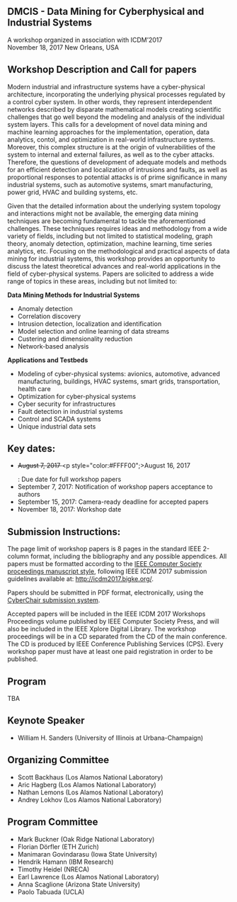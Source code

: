 ## DMCIS - Data Mining for Cyberphysical and Industrial Systems

A workshop organized in association with ICDM’2017 <br>
November 18, 2017 New Orleans, USA

## Workshop Description and Call for papers

Modern industrial and infrastructure systems have a cyber-physical architecture, incorporating the underlying physical processes regulated by a control cyber system. In other words, they represent interdependent networks described by disparate mathematical models creating scientific challenges that go well beyond the modeling and analysis of the individual system layers. This calls for a development of novel data mining and machine learning approaches for the implementation, operation, data analytics, contol, and optimization in real-world infrastructure systems. Moreover, this complex structure is at the origin of vulnerabilities of the system to internal and external failures, as well as to the cyber attacks. Therefore, the questions of development of adequate models and methods for an efficient detection and localization of intrusions and faults, as well as proportional responses to potential attacks is of prime significance in many industrial systems, such as automotive systems, smart manufacturing, power grid, HVAC and building systems, etc.

Given that the detailed information about the underlying system topology and interactions might not be available, the emerging data mining techniques are becoming fundamental to tackle the aforementioned challenges. These techniques requires ideas and methodology from a wide variety of fields, including but not limited to statistical modeling, graph theory, anomaly detection, optimization, machine learning, time series analytics, etc. Focusing on the methodological and practical aspects of data mining for industrial systems, this workshop provides an opportunity to discuss the latest theoretical advances and real-world applications in the field of cyber-physical systems. Papers are solicited to address a wide range of topics in these areas, including but not limited to:

**Data Mining Methods for Industrial Systems**
- Anomaly detection
- Correlation discovery
- Intrusion detection, localization and identification
- Model selection and online learning of data streams
- Custering and dimensionality reduction
- Network-based analysis

**Applications and Testbeds**
- Modeling of cyber-physical systems: avionics, automotive, advanced manufacturing, buildings, HVAC systems, smart grids, transportation, health care
- Optimization for cyber-physical systems
- Cyber security for infrastructures
- Fault detection in industrial systems
- Control and SCADA systems
- Unique industrial data sets

## Key dates:

- <strike> August 7, 2017 </strike><p style="color:#FFFF00";>August 16, 2017</p>
: Due date for full workshop papers
- September 7, 2017:  Notification of workshop papers acceptance to authors
- September 15, 2017:  Camera-ready deadline for accepted papers
- November 18, 2017:  Workshop date

## Submission Instructions:

The page limit of workshop papers is 8 pages in the standard IEEE 2-column format, including the bibliography and any possible appendices. All papers must be formatted according to the <a href="http://www.ieee.org/conferences_events/conferences/publishing/templates.html">IEEE Computer Society proceedings manuscript style</a>, following IEEE ICDM 2017 submission guidelines available at: <a href="http://icdm2017.bigke.org/">http://icdm2017.bigke.org/</a>.

Papers should be submitted in PDF format, electronically, using the <a href="https://wi-lab.com/cyberchair/2017/icdm17/scripts/submit.php?subarea=SP23&undisplay_detail=1&wh=/cyberchair/2017/icdm17/scripts/ws_submit.php">CyberChair submission system</a>.

Accepted papers will be included in the IEEE ICDM 2017 Workshops Proceedings volume published by IEEE Computer Society Press, and will also be included in the IEEE Xplore Digital Library. The workshop proceedings will be in a CD separated from the CD of the main conference. The CD is produced by IEEE Conference Publishing Services (CPS). Every workshop paper must have at least one paid registration in order to be published.

## Program

TBA

## Keynote Speaker

- William H. Sanders (University of Illinois at Urbana-Champaign)

## Organizing Committee

- Scott Backhaus (Los Alamos National Laboratory)
- Aric Hagberg (Los Alamos National Laboratory)
- Nathan Lemons (Los Alamos National Laboratory)
- Andrey Lokhov (Los Alamos National Laboratory)

## Program Committee

- Mark Buckner (Oak Ridge National Laboratory)
- Florian Dörfler (ETH Zurich)
- Manimaran Govindarasu (Iowa State University)
- Hendrik Hamann (IBM Research)
- Timothy Heidel (NRECA)
- Earl Lawrence (Los Alamos National Laboratory)
- Anna Scaglione (Arizona State University)
- Paolo Tabuada (UCLA)
